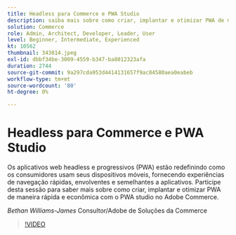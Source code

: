 ```yaml
---
title: Headless para Commerce e PWA Studio
description: saiba mais sobre como criar, implantar e otimizar PWA de maneira rápida e econômica com o PWA studio no Adobe Commerce
solution: Commerce
role: Admin, Architect, Developer, Leader, User
level: Beginner, Intermediate, Experienced
kt: 10562
thumbnail: 343814.jpeg
exl-id: dbbf34be-3009-4559-b347-ba8012323afa
duration: 2744
source-git-commit: 9a297cda953d4414131657f9ac84580aea0eabeb
workflow-type: tm+mt
source-wordcount: '80'
ht-degree: 0%

---
```


# Headless para Commerce e PWA Studio

Os aplicativos web headless e progressivos (PWA) estão redefinindo como os consumidores usam seus dispositivos móveis, fornecendo experiências de navegação rápidas, envolventes e semelhantes a aplicativos. Participe desta sessão para saber mais sobre como criar, implantar e otimizar PWA de maneira rápida e econômica com o PWA studio no Adobe Commerce.

*Bethan Williams-James* Consultor/Adobe de Soluções da Commerce

>[!VIDEO](https://video.tv.adobe.com/v/343814/?quality=12&learn=on)
